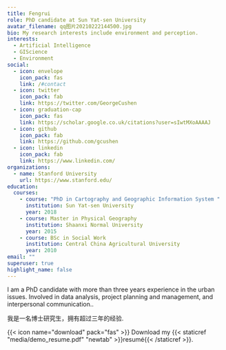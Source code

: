 ```yaml
---
title: Fengrui
role: PhD candidate at Sun Yat-sen University
avatar_filename: qq图片20210222144500.jpg
bio: My research interests include environment and perception.
interests:
  - Artificial Intelligence
  - GIScience
  - Environment
social:
  - icon: envelope
    icon_pack: fas
    link: /#contact
  - icon: twitter
    icon_pack: fab
    link: https://twitter.com/GeorgeCushen
  - icon: graduation-cap
    icon_pack: fas
    link: https://scholar.google.co.uk/citations?user=sIwtMXoAAAAJ
  - icon: github
    icon_pack: fab
    link: https://github.com/gcushen
  - icon: linkedin
    icon_pack: fab
    link: https://www.linkedin.com/
organizations:
  - name: Stanford University
    url: https://www.stanford.edu/
education:
  courses:
    - course: "PhD in Cartography and Geographic Information System "
      institution: Sun Yat-sen University
      year: 2018
    - course: Master in Physical Geography
      institution: Shaanxi Normal University
      year: 2015
    - course: BSc in Social Work
      institution: Central China Agricultural University
      year: 2010
email: ""
superuser: true
highlight_name: false
---
```

I am a PhD candidate with more than three years experience in the urban issues. Involved in data analysis, project planning and management, and interpersonal communication..

我是一名博士研究生，拥有超过三年的经验.

{{< icon name="download" pack="fas" >}} Download my {{< staticref "media/demo_resume.pdf" "newtab" >}}resumé{{< /staticref >}}.